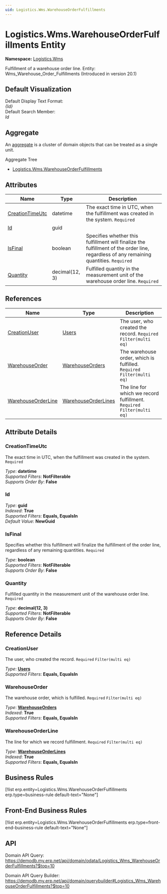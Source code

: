 ```yaml
---
uid: Logistics.Wms.WarehouseOrderFulfillments
---
```

# Logistics.Wms.WarehouseOrderFulfillments Entity

**Namespace:** [Logistics.Wms](Logistics.Wms.md)  

Fulfillment of a warehouse order line. Entity: Wms_Warehouse_Order_Fulfillments (Introduced in version 20.1)

## Default Visualization
Default Display Text Format:  
_{Id}_  
Default Search Member:  
_Id_  

## Aggregate
An [aggregate](https://docs.erp.net/tech/advanced/concepts/aggregates.html) is a cluster of domain objects that can be treated as a single unit.  

Aggregate Tree  
* [Logistics.Wms.WarehouseOrderFulfillments](Logistics.Wms.WarehouseOrderFulfillments.md)  

## Attributes

| Name | Type | Description |
| ---- | ---- | --- |
| [CreationTimeUtc](Logistics.Wms.WarehouseOrderFulfillments.md#creationtimeutc) | datetime | The exact time in UTC, when the fulfillment was created in the system. `Required` 
| [Id](Logistics.Wms.WarehouseOrderFulfillments.md#id) | guid |  
| [IsFinal](Logistics.Wms.WarehouseOrderFulfillments.md#isfinal) | boolean | Specifies whether this fulfillment will finalize the fulfillment of the order line, regardless of any remaining quantities. `Required` 
| [Quantity](Logistics.Wms.WarehouseOrderFulfillments.md#quantity) | decimal(12, 3) | Fulfilled quantity in the measurement unit of the warehouse order line. `Required` 

## References

| Name | Type | Description |
| ---- | ---- | --- |
| [CreationUser](Logistics.Wms.WarehouseOrderFulfillments.md#creationuser) | [Users](Systems.Security.Users.md) | The user, who created the record. `Required` `Filter(multi eq)` |
| [WarehouseOrder](Logistics.Wms.WarehouseOrderFulfillments.md#warehouseorder) | [WarehouseOrders](Logistics.Wms.WarehouseOrders.md) | The warehouse order, which is fulfilled. `Required` `Filter(multi eq)` |
| [WarehouseOrderLine](Logistics.Wms.WarehouseOrderFulfillments.md#warehouseorderline) | [WarehouseOrderLines](Logistics.Wms.WarehouseOrderLines.md) | The line for which we record fulfillment. `Required` `Filter(multi eq)` |


## Attribute Details

### CreationTimeUtc

The exact time in UTC, when the fulfillment was created in the system. `Required`

_Type_: **datetime**  
_Supported Filters_: **NotFilterable**  
_Supports Order By_: **False**  

### Id

_Type_: **guid**  
_Indexed_: **True**  
_Supported Filters_: **Equals, EqualsIn**  
_Default Value_: **NewGuid**  

### IsFinal

Specifies whether this fulfillment will finalize the fulfillment of the order line, regardless of any remaining quantities. `Required`

_Type_: **boolean**  
_Supported Filters_: **NotFilterable**  
_Supports Order By_: **False**  

### Quantity

Fulfilled quantity in the measurement unit of the warehouse order line. `Required`

_Type_: **decimal(12, 3)**  
_Supported Filters_: **NotFilterable**  
_Supports Order By_: **False**  


## Reference Details

### CreationUser

The user, who created the record. `Required` `Filter(multi eq)`

_Type_: **[Users](Systems.Security.Users.md)**  
_Supported Filters_: **Equals, EqualsIn**  

### WarehouseOrder

The warehouse order, which is fulfilled. `Required` `Filter(multi eq)`

_Type_: **[WarehouseOrders](Logistics.Wms.WarehouseOrders.md)**  
_Indexed_: **True**  
_Supported Filters_: **Equals, EqualsIn**  

### WarehouseOrderLine

The line for which we record fulfillment. `Required` `Filter(multi eq)`

_Type_: **[WarehouseOrderLines](Logistics.Wms.WarehouseOrderLines.md)**  
_Indexed_: **True**  
_Supported Filters_: **Equals, EqualsIn**  



## Business Rules

[!list erp.entity=Logistics.Wms.WarehouseOrderFulfillments erp.type=business-rule default-text="None"]

## Front-End Business Rules

[!list erp.entity=Logistics.Wms.WarehouseOrderFulfillments erp.type=front-end-business-rule default-text="None"]

## API

Domain API Query:
<https://demodb.my.erp.net/api/domain/odata/Logistics_Wms_WarehouseOrderFulfillments?$top=10>

Domain API Query Builder:
<https://demodb.my.erp.net/api/domain/querybuilder#Logistics_Wms_WarehouseOrderFulfillments?$top=10>

